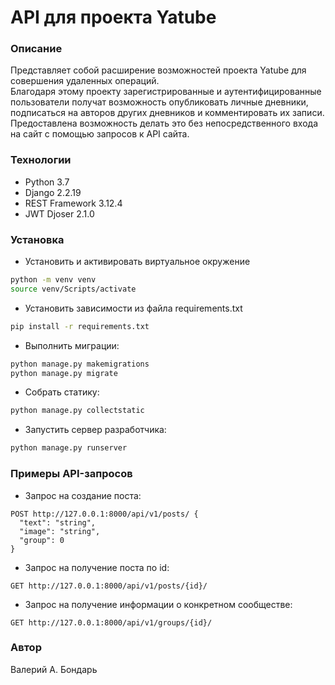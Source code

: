 # API для проекта Yatube
### Описание
Представляет собой расширение возможностей проекта Yatube для совершения удаленных операций.   
Благодаря этому проекту зарегистрированные и аутентифицированные пользователи получат возможность опубликовать личные дневники, подписаться на авторов других дневников и комментировать их записи.
Предоставлена возможность делать это без непосредственного входа на сайт с помощью запросов к API сайта.
### Технологии
 - Python 3.7
 - Django 2.2.19
 - REST Framework 3.12.4
 - JWT Djoser 2.1.0
### Установка
- Установить и активировать виртуальное окружение
```bash
python -m venv venv
source venv/Scripts/activate
```
- Установить зависимости из файла requirements.txt
```bash
pip install -r requirements.txt
```
- Выполнить миграции:
```bash
python manage.py makemigrations
python manage.py migrate
```
- Собрать статику:
```bash
python manage.py collectstatic
```
- Запустить сервер разработчика:
```bash
python manage.py runserver
```
### Примеры API-запросов
 - Запрос на создание поста:
```
POST http://127.0.0.1:8000/api/v1/posts/ {
  "text": "string",
  "image": "string",
  "group": 0
}
```
 - Запрос на получение поста по id:
 ```
 GET http://127.0.0.1:8000/api/v1/posts/{id}/
 ```
 - Запрос на получение информации о конкретном сообществе:
 ```
 GET http://127.0.0.1:8000/api/v1/groups/{id}/
 ```
### Автор
Валерий А. Бондарь
